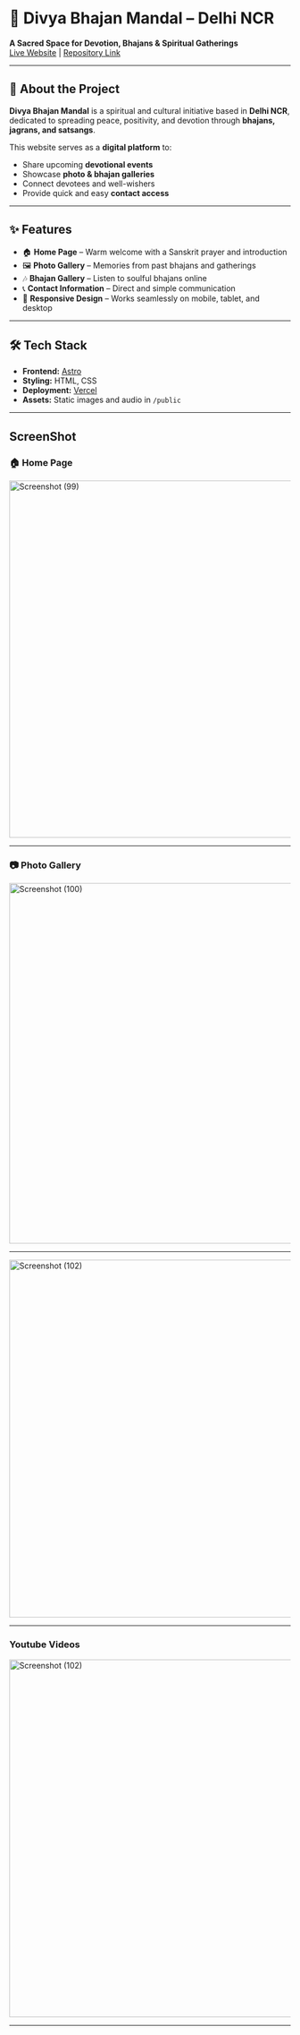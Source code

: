# 🌸 Divya Bhajan Mandal – Delhi NCR
**A Sacred Space for Devotion, Bhajans & Spiritual Gatherings**  
[Live Website](https://divye-bhajan-mandal.vercel.app/) | [Repository Link](#)  

---

## 📖 About the Project
**Divya Bhajan Mandal** is a spiritual and cultural initiative based in **Delhi NCR**, dedicated to spreading peace, positivity, and devotion through **bhajans, jagrans, and satsangs**.

This website serves as a **digital platform** to:
- Share upcoming **devotional events**
- Showcase **photo & bhajan galleries**
- Connect devotees and well-wishers
- Provide quick and easy **contact access**

---

## ✨ Features
- 🏠 **Home Page** – Warm welcome with a Sanskrit prayer and introduction  
- 🖼 **Photo Gallery** – Memories from past bhajans and gatherings  
- 🎶 **Bhajan Gallery** – Listen to soulful bhajans online   
- 📞 **Contact Information** – Direct and simple communication  
- 📱 **Responsive Design** – Works seamlessly on mobile, tablet, and desktop  

---

## 🛠 Tech Stack
- **Frontend:** [Astro](https://astro.build/)  
- **Styling:** HTML, CSS  
- **Deployment:** [Vercel](https://vercel.com/)  
- **Assets:** Static images and audio in `/public`  

---

## ScreenShot
### 🏠 Home Page
<img width="1356" height="638" alt="Screenshot (99)" src="https://github.com/user-attachments/assets/c72f44c5-b3b1-4597-bbac-486e4487cb45" />

---

### 📷 Photo Gallery
<img width="1366" height="644" alt="Screenshot (100)" src="https://github.com/user-attachments/assets/9131ba10-47d2-430e-8689-8c7c54fa6771" />

---

<img width="1366" height="639" alt="Screenshot (102)" src="https://github.com/user-attachments/assets/186046fd-0bf0-43ca-9238-9fd5b298705c" />


---

### Youtube Videos
<img width="1366" height="639" alt="Screenshot (102)" src="https://github.com/user-attachments/assets/ba7d0d7c-1f3f-4ca5-a336-598c2e15a615" />

---
